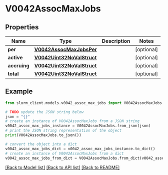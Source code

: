 # V0042AssocMaxJobs


## Properties

Name | Type | Description | Notes
------------ | ------------- | ------------- | -------------
**per** | [**V0042AssocMaxJobsPer**](V0042AssocMaxJobsPer.md) |  | [optional] 
**active** | [**V0042Uint32NoValStruct**](V0042Uint32NoValStruct.md) |  | [optional] 
**accruing** | [**V0042Uint32NoValStruct**](V0042Uint32NoValStruct.md) |  | [optional] 
**total** | [**V0042Uint32NoValStruct**](V0042Uint32NoValStruct.md) |  | [optional] 

## Example

```python
from slurm_client.models.v0042_assoc_max_jobs import V0042AssocMaxJobs

# TODO update the JSON string below
json = "{}"
# create an instance of V0042AssocMaxJobs from a JSON string
v0042_assoc_max_jobs_instance = V0042AssocMaxJobs.from_json(json)
# print the JSON string representation of the object
print(V0042AssocMaxJobs.to_json())

# convert the object into a dict
v0042_assoc_max_jobs_dict = v0042_assoc_max_jobs_instance.to_dict()
# create an instance of V0042AssocMaxJobs from a dict
v0042_assoc_max_jobs_from_dict = V0042AssocMaxJobs.from_dict(v0042_assoc_max_jobs_dict)
```
[[Back to Model list]](../README.md#documentation-for-models) [[Back to API list]](../README.md#documentation-for-api-endpoints) [[Back to README]](../README.md)



